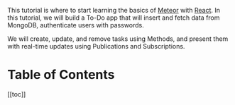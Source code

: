 This tutorial is where to start learning the basics of [Meteor](https://meteor.com) with [React](https://react.dev/).
In this tutorial, we will build a To-Do app that will insert and fetch data from MongoDB, authenticate users with passwords.

We will create, update, and remove tasks using Methods, and present them with real-time updates using Publications and Subscriptions.

# Table of Contents

[[toc]]

<!-- @include: ./1.creating-the-app.md-->
<!-- @include: ./2.collections.md-->
<!-- @include: ./3.forms-and-events.md-->
<!-- @include: ./4.update-and-remove.md-->
<!-- @include: ./5.styles.md-->
